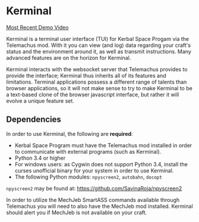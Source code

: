 Kerminal
========

[Most Recent Demo Video](https://www.youtube.com/watch?v=Jc7MNo_SCdQ)

Kerminal is a terminal user interface (TUI) for Kerbal Space Progam via the
Telemachus mod. With it you can view (and log) data regarding your craft's
status and the environment around it, as well as transmit instructions. Many
advanced features are on the horizon for Kerminal.

Kerminal interacts with the websocket server that Telemachus provides to provide
the interface; Kerminal thus inherits all of its features and limitations.
Terminal applications possess a different range of talents than browser
applications, so it will not make sense to try to make Kerminal to be a
text-based clone of the browser javascript interface, but rather it will evolve
a unique feature set.

Dependencies
------------

In order to use Kerminal, the following are **required**:

 * Kerbal Space Program must have the Telemachus mod installed in order to
   communicate with external programs (such as Kerminal).
 * Python 3.4 or higher
 * For windows users: as Cygwin does not support Python 3.4, install the curses
   unofficial binary for your system in order to use Kerminal.
 * The following Python modules: `npyscreen2`, `autobahn`, `docopt`

`npyscreen2` may be found at: https://github.com/SavinaRoja/npyscreen2

In order to utilize the MechJeb SmartASS commands available through Telemachus
you will need to also have the MechJeb mod installed. Kerminal should alert
you if MechJeb is not available on your craft.

